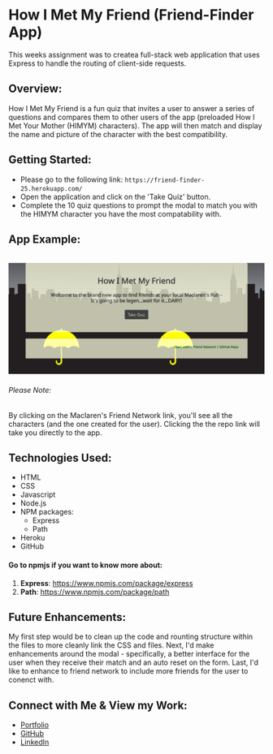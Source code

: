 # How I Met My Friend (Friend-Finder App)
This weeks assignment was to createa full-stack web application that uses Express to handle the routing of client-side requests.
​
## Overview: 

How I Met My Friend is a fun quiz that invites a user to answer a series of questions and compares them to other users of the app (preloaded How I Met Your Mother (HIMYM) characters). The app will then match and display the name and picture of the character with the best compatibility.

## Getting Started:

* Please go to the following link: `https://friend-finder-25.herokuapp.com/` 
* Open the application and click on the 'Take Quiz' button.
* Complete the 10 quiz questions to prompt the modal to match you with the HIMYM character you have the most compatability with.

## App Example:
​
<a href="https://friend-finder-25.herokuapp.com/" target="_blank">
   <img src="app\public\example.PNG">
</a>

###### Please Note:
By clicking on the Maclaren's Friend Network link, you'll see all the characters (and the one created for the user). Clicking the the repo link will take you directly to the app.

## Technologies Used:
-   HTML
-   CSS
-	Javascript
-	Node.js
-	NPM packages:
    -	Express
    -   Path
-   Heroku
-   GitHub

#### Go to npmjs if you want to know more about:

1. **Express**:  https://www.npmjs.com/package/express
2. **Path**: https://www.npmjs.com/package/path

## Future Enhancements:
My first step would be to clean up the code and rounting structure within the files to more cleanly link the CSS and files. Next, I'd make enhancements around the modal - specifically, a better interface for the user when they receive their match and an auto reset on the form. Last, I'd like to enhance to friend network to include more friends for the user to conenct with.

## Connect with Me & View my Work:
- <a href="https://arohl2015.github.io/Updated-Portfolio/" target="_blank"> Portfolio </a>
- <a href="https://github.com/arohl2015" target="_blank"> GitHub </a>
- <a href="https://www.linkedin.com/in/aprilrohlcfp/" target="_blank"> LinkedIn </a>



